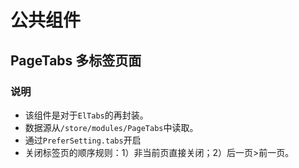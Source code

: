 # 公共组件

## PageTabs 多标签页面

### 说明
- 该组件是对于```ElTabs```的再封装。  
- 数据源从```/store/modules/PageTabs```中读取。  
- 通过```PreferSetting.tabs```开启
- 关闭标签页的顺序规则：1）非当前页直接关闭；2）后一页>前一页。